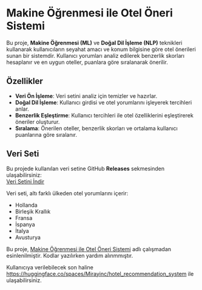 # Makine Öğrenmesi ile Otel Öneri Sistemi

Bu proje, **Makine Öğrenmesi (ML)** ve **Doğal Dil İşleme (NLP)** teknikleri kullanarak kullanıcıların seyahat amacı ve konum bilgisine göre otel önerileri sunan bir sistemdir. Kullanıcı yorumları analiz edilerek benzerlik skorları hesaplanır ve en uygun oteller, puanlara göre sıralanarak önerilir.

## Özellikler

- **Veri Ön İşleme**: Veri setini analiz için temizler ve hazırlar.
- **Doğal Dil İşleme**: Kullanıcı girdisi ve otel yorumlarını işleyerek tercihleri anlar.
- **Benzerlik Eşleştirme**: Kullanıcı tercihleri ile otel özelliklerini eşleştirerek öneriler oluşturur.
- **Sıralama**: Önerilen oteller, benzerlik skorları ve ortalama kullanıcı puanlarına göre sıralanır.

## Veri Seti

Bu projede kullanılan veri setine GitHub **Releases** sekmesinden ulaşabilirsiniz:  
[Veri Setini İndir](https://github.com/mirayinc/hotel_recommendation_nlp/releases/tag/v1.0)

Veri seti, altı farklı ülkeden otel yorumlarını içerir:
- Hollanda
- Birleşik Krallık
- Fransa
- İspanya
- İtalya
- Avusturya

Bu proje, [Makine Öğrenmesi ile Otel Öneri Sistemi](https://thecleverprogrammer.com/2021/02/13/hotel-recommendation-system-with-machine-learning/) adlı çalışmadan esinlenilmiştir.
Kodlar yazılırken yardım alınmmıştır.

Kullanıcıya verilebilecek son haline
https://huggingface.co/spaces/Mirayinc/hotel_recommendation_system ile ulaşabilirsiniz.
